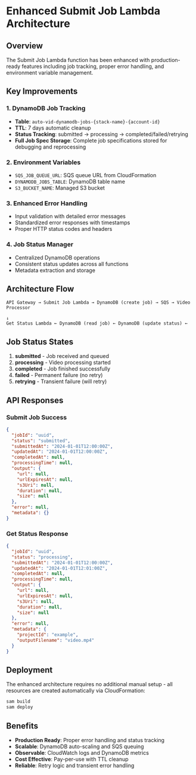 # Enhanced Submit Job Lambda Architecture

## Overview

The Submit Job Lambda function has been enhanced with production-ready features including job tracking, proper error handling, and environment variable management.

## Key Improvements

### 1. **DynamoDB Job Tracking**

- **Table**: `auto-vid-dynamodb-jobs-{stack-name}-{account-id}`
- **TTL**: 7 days automatic cleanup
- **Status Tracking**: submitted → processing → completed/failed/retrying
- **Full Job Spec Storage**: Complete job specifications stored for debugging and reprocessing

### 2. **Environment Variables**

- `SQS_JOB_QUEUE_URL`: SQS queue URL from CloudFormation
- `DYNAMODB_JOBS_TABLE`: DynamoDB table name
- `S3_BUCKET_NAME`: Managed S3 bucket

### 3. **Enhanced Error Handling**

- Input validation with detailed error messages
- Standardized error responses with timestamps
- Proper HTTP status codes and headers

### 4. **Job Status Manager**

- Centralized DynamoDB operations
- Consistent status updates across all functions
- Metadata extraction and storage

## Architecture Flow

```
API Gateway → Submit Job Lambda → DynamoDB (create job) → SQS → Video Processor
                                                                      ↓
Get Status Lambda ← DynamoDB (read job) ← DynamoDB (update status) ←
```

## Job Status States

1. **submitted** - Job received and queued
2. **processing** - Video processing started
3. **completed** - Job finished successfully
4. **failed** - Permanent failure (no retry)
5. **retrying** - Transient failure (will retry)

## API Responses

### Submit Job Success

```json
{
  "jobId": "uuid",
  "status": "submitted",
  "submittedAt": "2024-01-01T12:00:00Z",
  "updatedAt": "2024-01-01T12:00:00Z",
  "completedAt": null,
  "processingTime": null,
  "output": {
    "url": null,
    "urlExpiresAt": null,
    "s3Uri": null,
    "duration": null,
    "size": null
  },
  "error": null,
  "metadata": {}
}
```

### Get Status Response

```json
{
  "jobId": "uuid",
  "status": "processing",
  "submittedAt": "2024-01-01T12:00:00Z",
  "updatedAt": "2024-01-01T12:01:00Z",
  "completedAt": null,
  "processingTime": null,
  "output": {
    "url": null,
    "urlExpiresAt": null,
    "s3Uri": null,
    "duration": null,
    "size": null
  },
  "error": null,
  "metadata": {
    "projectId": "example",
    "outputFilename": "video.mp4"
  }
}
```

## Deployment

The enhanced architecture requires no additional manual setup - all resources are created automatically via CloudFormation:

```bash
sam build
sam deploy
```

## Benefits

- **Production Ready**: Proper error handling and status tracking
- **Scalable**: DynamoDB auto-scaling and SQS queuing
- **Observable**: CloudWatch logs and DynamoDB metrics
- **Cost Effective**: Pay-per-use with TTL cleanup
- **Reliable**: Retry logic and transient error handling
